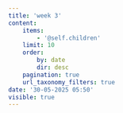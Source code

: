```yaml
---
title: 'week 3'
content:
    items:
        - '@self.children'
    limit: 10
    order:
        by: date
        dir: desc
    pagination: true
    url_taxonomy_filters: true
date: '30-05-2025 05:50'
visible: true
---
```


